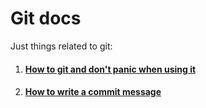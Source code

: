 # Git docs

Just things related to git:

1. #### [How to git and don't panic when using it](https://docs.google.com/document/d/11duY4SXx_cHk-E7eO52c-ILk5Kd3humgNN-y4yTN7M8/edit?usp=sharing)

2. #### [How to write a commit message](https://chris.beams.io/posts/git-commit/)
